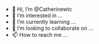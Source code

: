 - 👋 Hi, I’m @Catherinewtc
- 👀 I’m interested in ...
- 🌱 I’m currently learning ...
- 💞️ I’m looking to collaborate on ...
- 📫 How to reach me ...

<!---
Catherinewtc/Catherinewtc is a ✨ special ✨ repository because its `README.md` (this file) appears on your GitHub profile.
You can click the Preview link to take a look at your changes.
--->
